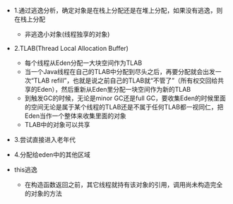 - 1.通过逃逸分析，确定对象是在栈上分配还是在堆上分配，如果没有逃逸，则在栈上分配
  - 非逃逸小对象(线程独享的对象)
- 2.TLAB(Thread Local Allocation Buffer)
  - 每个线程从Eden分配一大块空间作为TLAB
  - 当一个Java线程在自己的TLAB中分配到尽头之后，再要分配就会出发一次“TLAB refill”，也就是说之前自己的TLAB就“不管了”（所有权交回给共享的Eden），然后重新从Eden里分配一块空间作为新的TLAB
  - 到触发GC的时候，无论是minor GC还是full GC，要收集Eden的时候里面的空间无论是属于某个线程的TLAB还是不属于任何TLAB都一视同仁，把Eden当作一个整体来收集里面的对象
  - TLAB中的对象可以共享
- 3.尝试直接进入老年代
- 4.分配给eden中的其他区域

- this逃逸
  - 在构造函数返回之前，其它线程就持有该对象的引用，调用尚未构造完全的对象的方法
